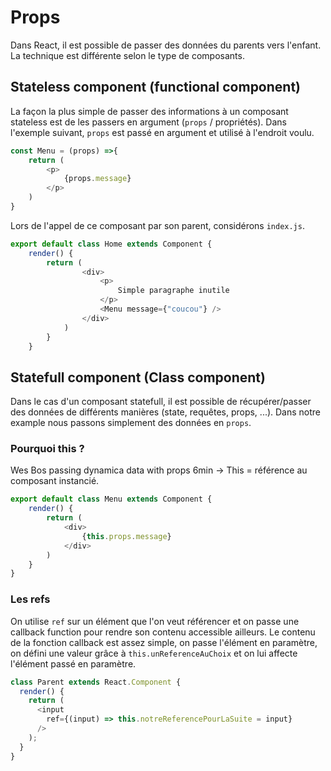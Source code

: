 # Props

Dans React, il est possible de passer des données du parents vers l'enfant.
La technique est différente selon le type de composants.

## Stateless component (functional component)

La façon la plus simple de passer des informations à un composant stateless est de les passers en  argument (`props` / propriétés). Dans l'exemple suivant, `props` est passé en argument et utilisé à l'endroit voulu. 

```JavaScript
const Menu = (props) =>{
    return (
        <p>
            {props.message}
        </p>
    )
}
```

Lors de l'appel de ce composant par son parent, considérons `index.js`.

```JavaScript
export default class Home extends Component {
	render() {
		return (
				<div>
					<p> 
						Simple paragraphe inutile
					</p>
					<Menu message={"coucou"} />
				</div>
			)
		}
	}
```


## Statefull component (Class component)

Dans le cas d'un composant statefull, il est possible de récupérer/passer des données de différents manières (state, requêtes, props, ...). Dans notre example nous passons simplement des données en `props`. 

###  Pourquoi this ?
Wes Bos passing dynamica data with props 6min -> This = référence au composant instancié.

```JavaScript
export default class Menu extends Component {
    render() {
        return (
            <div>
                {this.props.message}
            </div>
        )
    }
}
```


### Les refs

On utilise `ref` sur un élément que l'on veut référencer et on passe une callback function pour rendre son contenu accessible ailleurs. Le contenu de la fonction callback est assez simple, on passe l'élément en paramètre, on défini une valeur grâce à `this.unReferenceAuChoix` et on lui affecte l'élément passé en paramètre.

```JavaScript
class Parent extends React.Component {
  render() {
    return (
      <input
        ref={(input) => this.notreReferencePourLaSuite = input}
      />
    );
  }
}
```